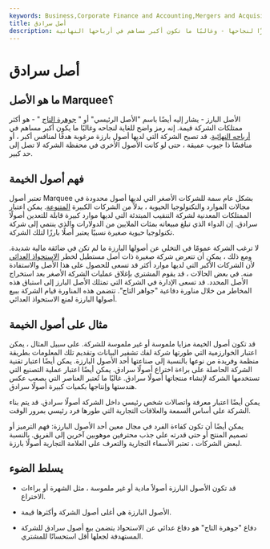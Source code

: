 ```yaml
---
keywords: Business,Corporate Finance and Accounting,Mergers and Acquisitions,M&amp;amp;A
title: أصل سرادق
description: الأصول البارزة هي أغلى ممتلكات الشركة - رمزًا لنجاحها - وغالبًا ما تكون أكبر مساهم في أرباحها النهائية.
---
```


# أصل سرادق
## ما هو الأصل Marquee؟

الأصل البارز - يشار إليه أيضًا باسم "الأصل الرئيسي" أو " [جوهرة التاج](/crownjewels) " - هو أكثر ممتلكات الشركة قيمة. إنه رمز واضح للغاية لنجاحه وغالبًا ما يكون أكبر مساهم في [أرباحه النهائية](/bottomline). قد تصبح الشركة التي لديها أصول بارزة مرغوبة هدفًا لمنافس أكبر ، أو منافسًا ذا جيوب عميقة ، حتى لو كانت الأصول الأخرى في محفظة الشركة لا تصل إلى حد كبير.

## فهم أصول الخيمة

تعتبر أصول Marquee بشكل عام سمة للشركات الأصغر التي لديها أصول محدودة في مجالات الموارد والتكنولوجيا الحيوية ، بدلاً من الشركات الكبيرة [المتنوعة](/diversification). يمكن اعتبار الممتلكات المعدنية لشركة التنقيب المبتدئة التي لديها موارد كبيرة قابلة للتعدين أصولًا سرادق. إن الدواء الذي تبلغ مبيعاته بمئات الملايين من الدولارات والذي ينتمي إلى شركة تكنولوجيا حيوية صغيرة نسبيًا يعتبر أصلًا بارزًا لتلك الشركة.

لا ترغب الشركة عمومًا في التخلي عن أصولها البارزة ما لم تكن في ضائقة مالية شديدة. ومع ذلك ، يمكن أن تتعرض شركة صغيرة ذات أصل مستطيل لخطر [الاستحواذ العدائي](/hostiletakeover) لأن الشركات الأكبر التي لديها موارد أكثر قد تسعى للحصول على هذا الأصل والاستفادة منه. في بعض الحالات ، قد يقوم المشتري بإغلاق عمليات الشركة الأصغر بعد استخراج الأصل المحدد. قد تسعى الإدارة في الشركة التي تمتلك الأصل البارز إلى استباق هذه المخاطر من خلال مناورة دفاعية "جواهر التاج". تتضمن هذه المناورة قيام الشركة ببيع أصولها البارزة لمنع الاستحواذ العدائي.

## مثال على أصول الخيمة

قد تكون أصول الخيمة مزايا ملموسة أو غير ملموسة للشركة. على سبيل المثال ، يمكن اعتبار الخوارزمية التي طورتها شركة لفك تشفير البيانات وتقديم تلك المعلومات بطريقة منظمة وفريدة من نوعها بالنسبة إلى صناعتها أحد الأصول البارزة. يمكن أيضًا اعتبار تقنية الشركة الحاصلة على براءة اختراع أصولًا سرادق. يمكن أيضًا اعتبار عملية التصنيع التي تستخدمها الشركة لإنشاء منتجاتها أصولًا سرادق. غالبًا ما تُعتبر العناصر التي يصعب عكس هندستها وإنتاجها بكميات كبيرة أصولًا سرادق.

يمكن أيضًا اعتبار معرفة واتصالات شخص رئيسي داخل الشركة أصولًا سرادق. قد يتم بناء الشركة على أساس السمعة والعلاقات التجارية التي طورها فرد رئيسي بمرور الوقت.

يمكن أيضًا أن تكون كفاءة الفرد في مجال معين أحد الأصول البارزة: فهم الترميز أو تصميم المنتج أو حتى قدرته على جذب محترفين موهوبين آخرين إلى الفريق. بالنسبة لبعض الشركات ، تعتبر الأسماء التجارية والتعرف على العلامة التجارية أصولًا بارزة.

## يسلط الضوء

- قد تكون الأصول البارزة أصولاً مادية أو غير ملموسة ، مثل الشهرة أو براءات الاختراع.

- الأصول البارزة هي أغلى أصول الشركة وأكثرها قيمة.

- دفاع "جوهرة التاج" هو دفاع عدائي عن الاستحواذ يتضمن بيع أصول سرادق للشركة المستهدفة لجعلها أقل استحسانًا للمشتري.

